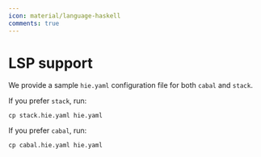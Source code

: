 ```yaml
---
icon: material/language-haskell
comments: true
---
```


# LSP support

We provide a sample `hie.yaml` configuration file for both `cabal` and
`stack`.

If you prefer `stack`, run:

```shell
cp stack.hie.yaml hie.yaml
```

If you prefer `cabal`, run:

```shell
cp cabal.hie.yaml hie.yaml
```
